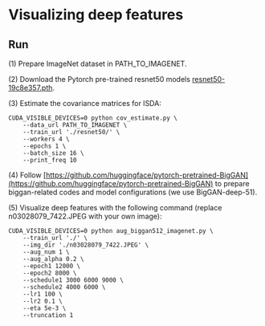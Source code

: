 # Visualizing deep features

## Run

(1) Prepare ImageNet dataset in PATH_TO_IMAGENET.

(2) Download the Pytorch pre-trained resnet50 models [resnet50-19c8e357.pth](https://download.pytorch.org/models/resnet50-19c8e357.pth).

(3) Estimate the covariance matrices for ISDA:

```
CUDA_VISIBLE_DEVICES=0 python cov_estimate.py \
    --data_url PATH_TO_IMAGENET \
    --train_url './resnet50/' \
    --workers 4 \
    --epochs 1 \
    --batch_size 16 \
    --print_freq 10
```

(4) Follow [https://github.com/huggingface/pytorch-pretrained-BigGAN](https://github.com/huggingface/pytorch-pretrained-BigGAN) to prepare biggan-related codes and model configurations (we use BigGAN-deep-51).

(5) Visualize deep features with the following command (replace n03028079_7422.JPEG with your own image):

```
CUDA_VISIBLE_DEVICES=0 python aug_biggan512_imagenet.py \
    --train_url './' \
    --img_dir './n03028079_7422.JPEG' \
    --aug_num 1 \
    --aug_alpha 0.2 \
    --epoch1 12000 \
    --epoch2 8000 \
    --schedule1 3000 6000 9000 \
    --schedule2 4000 6000 \
    --lr1 100 \
    --lr2 0.1 \
    --eta 5e-3 \
    --truncation 1
```
